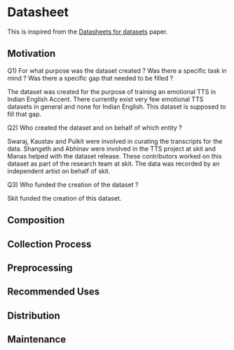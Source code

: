 
# Datasheet

This is inspired from the [Datasheets for datasets](https://arxiv.org/pdf/1803.09010.pdf) paper.

## Motivation

Q1) For what purpose was the dataset created ? Was there a specific task in mind ? Was there a specific gap that needed to be filled ?

The dataset was created for the purpose of training an emotional TTS in Indian English Accent. There currently exist very few emotional TTS datasets in general and none for Indian English. This dataset is supposed to fill that gap.

Q2) Who created the dataset and on behalf of which entity ?

Swaraj, Kaustav and Pulkit were involved in curating the transcripts for the data. Shangeth and Abhinav were involved in the TTS project at skit and Manas helped with the dataset release. These contributors worked on this dataset as part of the research team at skit. The data was recorded by an independent artist on behalf of skit.

Q3) Who funded the creation of the dataset ?

Skit funded the creation of this dataset.


## Composition


## Collection Process


## Preprocessing


## Recommended Uses


## Distribution


## Maintenance
